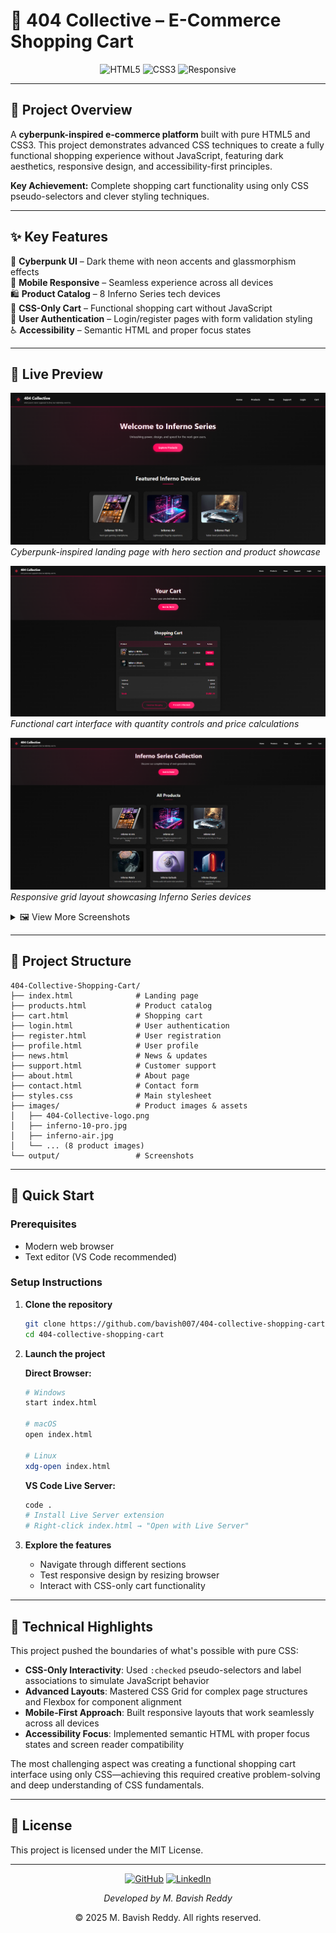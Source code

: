 # 🛒 404 Collective – E-Commerce Shopping Cart

<div align="center">
  
![HTML5](https://img.shields.io/badge/HTML5-E34F26?style=for-the-badge&logo=html5&logoColor=white)
![CSS3](https://img.shields.io/badge/CSS3-1572B6?style=for-the-badge&logo=css3&logoColor=white)
![Responsive](https://img.shields.io/badge/Responsive-Design-00D084?style=for-the-badge&logo=css3&logoColor=white)

</div>

---

## 🎯 Project Overview

A **cyberpunk-inspired e-commerce platform** built with pure HTML5 and CSS3. This project demonstrates advanced CSS techniques to create a fully functional shopping experience without JavaScript, featuring dark aesthetics, responsive design, and accessibility-first principles.

**Key Achievement:** Complete shopping cart functionality using only CSS pseudo-selectors and clever styling techniques.

---

## ✨ Key Features

🎨 **Cyberpunk UI** – Dark theme with neon accents and glassmorphism effects  
📱 **Mobile Responsive** – Seamless experience across all devices  
🛍️ **Product Catalog** – 8 Inferno Series tech devices  
🛒 **CSS-Only Cart** – Functional shopping cart without JavaScript  
🔐 **User Authentication** – Login/register pages with form validation styling  
♿ **Accessibility** – Semantic HTML and proper focus states  

---

## 📸 Live Preview

![Home Page](output/Home.png)
*Cyberpunk-inspired landing page with hero section and product showcase*

![Shopping Cart](output/Cart.png)
*Functional cart interface with quantity controls and price calculations*

![Product Catalog](output/Products.png)
*Responsive grid layout showcasing Inferno Series devices*

<details>
<summary>🖼️ View More Screenshots</summary>

![Login Page](output/Login.png)
*Clean authentication interface with focus states*

![News Section](output/News.png)
*Product announcements and company updates*

![Support Center](output/Support.png)
*FAQ and customer support interface*

</details>

---

## 📁 Project Structure

```
404-Collective-Shopping-Cart/
├── index.html              # Landing page
├── products.html           # Product catalog
├── cart.html               # Shopping cart
├── login.html              # User authentication
├── register.html           # User registration
├── profile.html            # User profile
├── news.html               # News & updates
├── support.html            # Customer support
├── about.html              # About page
├── contact.html            # Contact form
├── styles.css              # Main stylesheet
├── images/                 # Product images & assets
│   ├── 404-Collective-logo.png
│   ├── inferno-10-pro.jpg
│   ├── inferno-air.jpg
│   └── ... (8 product images)
└── output/                 # Screenshots
```

---

## 🚀 Quick Start

### Prerequisites
- Modern web browser
- Text editor (VS Code recommended)

### Setup Instructions

1. **Clone the repository**
   ```bash
   git clone https://github.com/bavish007/404-collective-shopping-cart.git
   cd 404-collective-shopping-cart
   ```

2. **Launch the project**
   
   **Direct Browser:**
   ```bash
   # Windows
   start index.html
   
   # macOS
   open index.html
   
   # Linux
   xdg-open index.html
   ```

   **VS Code Live Server:**
   ```bash
   code .
   # Install Live Server extension
   # Right-click index.html → "Open with Live Server"
   ```

3. **Explore the features**
   - Navigate through different sections
   - Test responsive design by resizing browser
   - Interact with CSS-only cart functionality

---

## 🧠 Technical Highlights

This project pushed the boundaries of what's possible with pure CSS:

- **CSS-Only Interactivity**: Used `:checked` pseudo-selectors and label associations to simulate JavaScript behavior
- **Advanced Layouts**: Mastered CSS Grid for complex page structures and Flexbox for component alignment
- **Mobile-First Approach**: Built responsive layouts that work seamlessly across all devices
- **Accessibility Focus**: Implemented semantic HTML with proper focus states and screen reader compatibility

The most challenging aspect was creating a functional shopping cart interface using only CSS—achieving this required creative problem-solving and deep understanding of CSS fundamentals.

---

## 📄 License

This project is licensed under the MIT License.

---

<div align="center">

[![GitHub](https://img.shields.io/badge/-GitHub-181717?style=for-the-badge&logo=github)](https://github.com/bavish007)
[![LinkedIn](https://img.shields.io/badge/-LinkedIn-0A66C2?style=for-the-badge&logo=linkedin)](https://www.linkedin.com/in/bavishreddymuske)

*Developed  by M. Bavish Reddy*

© 2025 M. Bavish Reddy. All rights reserved.

</div>
